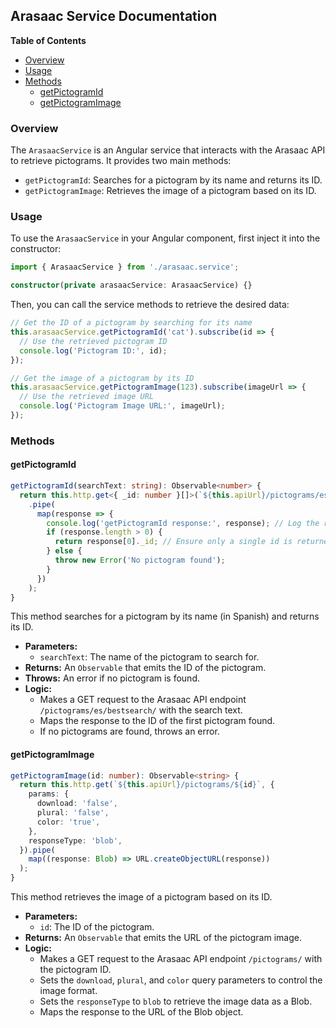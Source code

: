## Arasaac Service Documentation

**Table of Contents**

- [Overview](#overview)
- [Usage](#usage)
- [Methods](#methods)
  - [getPictogramId](#getpictogramid)
  - [getPictogramImage](#getpictogramimage)

### Overview

The `ArasaacService` is an Angular service that interacts with the Arasaac API to retrieve pictograms. It provides two main methods:

- `getPictogramId`: Searches for a pictogram by its name and returns its ID.
- `getPictogramImage`: Retrieves the image of a pictogram based on its ID.

### Usage

To use the `ArasaacService` in your Angular component, first inject it into the constructor:

```typescript
import { ArasaacService } from './arasaac.service';

constructor(private arasaacService: ArasaacService) {}
```

Then, you can call the service methods to retrieve the desired data:

```typescript
// Get the ID of a pictogram by searching for its name
this.arasaacService.getPictogramId('cat').subscribe(id => {
  // Use the retrieved pictogram ID
  console.log('Pictogram ID:', id);
});

// Get the image of a pictogram by its ID
this.arasaacService.getPictogramImage(123).subscribe(imageUrl => {
  // Use the retrieved image URL
  console.log('Pictogram Image URL:', imageUrl);
});
```

### Methods

#### getPictogramId

```typescript
getPictogramId(searchText: string): Observable<number> {
  return this.http.get<{ _id: number }[]>(`${this.apiUrl}/pictograms/es/bestsearch/${searchText}`)
    .pipe(
      map(response => {
        console.log('getPictogramId response:', response); // Log the response
        if (response.length > 0) {
          return response[0]._id; // Ensure only a single id is returned
        } else {
          throw new Error('No pictogram found');
        }
      })
    );
}
```

This method searches for a pictogram by its name (in Spanish) and returns its ID.

- **Parameters:**
  - `searchText`: The name of the pictogram to search for.
- **Returns:** An `Observable` that emits the ID of the pictogram.
- **Throws:** An error if no pictogram is found.
- **Logic:**
  - Makes a GET request to the Arasaac API endpoint `/pictograms/es/bestsearch/` with the search text.
  - Maps the response to the ID of the first pictogram found.
  - If no pictograms are found, throws an error.

#### getPictogramImage

```typescript
getPictogramImage(id: number): Observable<string> {
  return this.http.get(`${this.apiUrl}/pictograms/${id}`, {
    params: {
      download: 'false',
      plural: 'false',
      color: 'true',
    },
    responseType: 'blob',
  }).pipe(
    map((response: Blob) => URL.createObjectURL(response))
  );
}
```

This method retrieves the image of a pictogram based on its ID.

- **Parameters:**
  - `id`: The ID of the pictogram.
- **Returns:** An `Observable` that emits the URL of the pictogram image.
- **Logic:**
  - Makes a GET request to the Arasaac API endpoint `/pictograms/` with the pictogram ID.
  - Sets the `download`, `plural`, and `color` query parameters to control the image format.
  - Sets the `responseType` to `blob` to retrieve the image data as a Blob.
  - Maps the response to the URL of the Blob object. 
